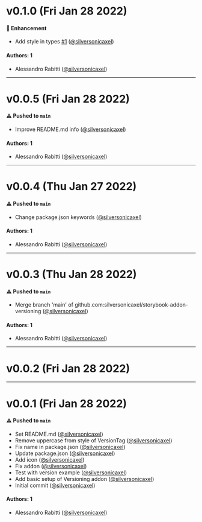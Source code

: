# v0.1.0 (Fri Jan 28 2022)

#### 🚀 Enhancement

- Add style in types [#1](https://github.com/silversonicaxel/storybook-addon-versioning/pull/1) ([@silversonicaxel](https://github.com/silversonicaxel))

#### Authors: 1

- Alessandro Rabitti ([@silversonicaxel](https://github.com/silversonicaxel))

---

# v0.0.5 (Fri Jan 28 2022)

#### ⚠️ Pushed to `main`

- Improve README.md info ([@silversonicaxel](https://github.com/silversonicaxel))

#### Authors: 1

- Alessandro Rabitti ([@silversonicaxel](https://github.com/silversonicaxel))

---

# v0.0.4 (Thu Jan 27 2022)

#### ⚠️ Pushed to `main`

- Change package.json keywords ([@silversonicaxel](https://github.com/silversonicaxel))

#### Authors: 1

- Alessandro Rabitti ([@silversonicaxel](https://github.com/silversonicaxel))

---

# v0.0.3 (Thu Jan 28 2022)

#### ⚠️ Pushed to `main`

- Merge branch 'main' of github.com:silversonicaxel/storybook-addon-versioning ([@silversonicaxel](https://github.com/silversonicaxel))

#### Authors: 1

- Alessandro Rabitti ([@silversonicaxel](https://github.com/silversonicaxel))

---

# v0.0.2 (Fri Jan 28 2022)



---

# v0.0.1 (Fri Jan 28 2022)

#### ⚠️ Pushed to `main`

- Set README.md ([@silversonicaxel](https://github.com/silversonicaxel))
- Remove uppercase from style of VersionTag ([@silversonicaxel](https://github.com/silversonicaxel))
- Fix name in package.json ([@silversonicaxel](https://github.com/silversonicaxel))
- Update package.json ([@silversonicaxel](https://github.com/silversonicaxel))
- Add icon ([@silversonicaxel](https://github.com/silversonicaxel))
- Fix addon ([@silversonicaxel](https://github.com/silversonicaxel))
- Test with version example ([@silversonicaxel](https://github.com/silversonicaxel))
- Add basic setup of Versioning addon ([@silversonicaxel](https://github.com/silversonicaxel))
- Initial commit ([@silversonicaxel](https://github.com/silversonicaxel))

#### Authors: 1

- Alessandro Rabitti ([@silversonicaxel](https://github.com/silversonicaxel))
